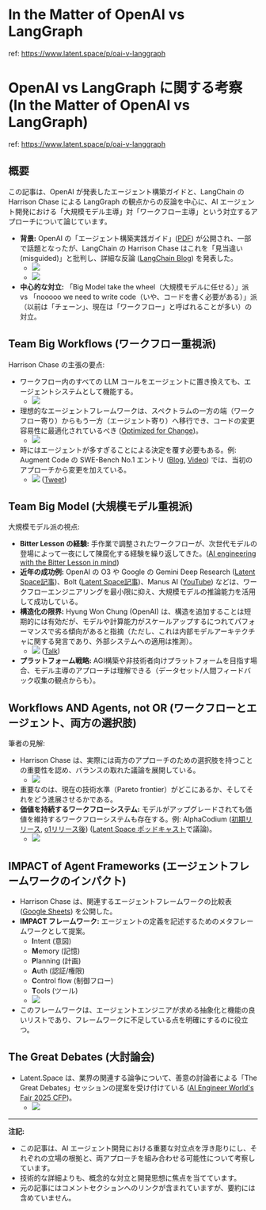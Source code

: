 # In the Matter of OpenAI vs LangGraph

ref: <https://www.latent.space/p/oai-v-langgraph>

# OpenAI vs LangGraph に関する考察 (In the Matter of OpenAI vs LangGraph)

ref: <https://www.latent.space/p/oai-v-langgraph>

## 概要

この記事は、OpenAI が発表したエージェント構築ガイドと、LangChain の Harrison Chase による LangGraph の観点からの反論を中心に、AI エージェント開発における「大規模モデル主導」対「ワークフロー主導」という対立するアプローチについて論じています。

* **背景:** OpenAI の「エージェント構築実践ガイド」([PDF](https://cdn.openai.com/business-guides-and-resources/a-practical-guide-to-building-agents.pdf)) が公開され、一部で話題となったが、LangChain の Harrison Chase はこれを「見当違い (misguided)」と批判し、詳細な反論 ([LangChain Blog](https://blog.langchain.dev/how-to-think-about-agent-frameworks/)) を発表した。
  * [![](https://substackcdn.com/image/fetch/w_1456,c_limit,f_auto,q_auto:good,fl_progressive:steep/https%3A%2F%2Fsubstack-post-media.s3.amazonaws.com%2Fpublic%2Fimages%2Ffce66548-8530-40df-a357-e7c8e13f3a77_601x487.png)](https://substackcdn.com/image/fetch/f_auto%2Cq_auto%3Agood%2Cfl_progressive%3Asteep/https%3A//substack-post-media.s3.amazonaws.com/public/images/fce66548-8530-40df-a357-e7c8e13f3a77_601x487.png)
  * [![](https://substackcdn.com/image/fetch/w_1456,c_limit,f_auto,q_auto:good,fl_progressive:steep/https%3A%2F%2Fsubstack-post-media.s3.amazonaws.com%2Fpublic%2Fimages%2F201f144a-3adc-447b-afc2-4b59ac311362_2390x1314.png)](https://substackcdn.com/image/fetch/f_auto%2Cq_auto%3Agood%2Cfl_progressive%3Asteep/https%3A//substack-post-media.s3.amazonaws.com/public/images/201f144a-3adc-447b-afc2-4b59ac311362_2390x1314.png)
* **中心的な対立:** 「Big Model take the wheel（大規模モデルに任せる）」派 vs 「nooooo we need to write code（いや、コードを書く必要がある）」派（以前は「チェーン」、現在は「ワークフロー」と呼ばれることが多い）の対立。

## Team Big Workflows (ワークフロー重視派)

Harrison Chase の主張の要点:

* ワークフロー内のすべての LLM コールをエージェントに置き換えても、エージェントシステムとして機能する。
  * [![](https://substackcdn.com/image/fetch/w_1456,c_limit,f_auto,q_auto:good,fl_progressive:steep/https%3A%2F%2Fsubstack-post-media.s3.amazonaws.com%2Fpublic%2Fimages%2F9e47efdb-80c3-4904-a2d3-ddc595b83139_853x765.png)](https://substackcdn.com/image/fetch/f_auto%2Cq_auto%3Agood%2Cfl_progressive%3Asteep/https%3A//substack-post-media.s3.amazonaws.com/public/images/9e47efdb-80c3-4904-a2d3-ddc595b83139_853x765.png)
* 理想的なエージェントフレームワークは、スペクトラムの一方の端（ワークフロー寄り）からもう一方（エージェント寄り）へ移行でき、コードの変更容易性に最適化されているべき ([Optimized for Change](https://overreacted.io/optimized-for-change/))。
  * [![](https://substackcdn.com/image/fetch/w_1456,c_limit,f_auto,q_auto:good,fl_progressive:steep/https%3A%2F%2Fsubstack-post-media.s3.amazonaws.com%2Fpublic%2Fimages%2F0862fbbb-eebe-433b-b8f2-8b814c1a969f_894x585.png)](https://substackcdn.com/image/fetch/f_auto%2Cq_auto%3Agood%2Cfl_progressive%3Asteep/https%3A//substack-post-media.s3.amazonaws.com/public/images/0862fbbb-eebe-433b-b8f2-8b814c1a969f_894x585.png)
* 時にはエージェントが多すぎることによる決定を覆す必要もある。例: Augment Code の SWE-Bench No.1 エントリ ([Blog](https://www.augmentcode.com/blog/1-open-source-agent-on-swe-bench-verified-by-combining-claude-3-7-and-o1), [Video](https://www.youtube.com/watch?v=Iw_3cRf3lnM)) では、当初のアプローチから変更を加えている。
  * [![](https://substackcdn.com/image/fetch/w_1456,c_limit,f_auto,q_auto:good,fl_progressive:steep/https%3A%2F%2Fsubstack-post-media.s3.amazonaws.com%2Fpublic%2Fimages%2Ff91375cc-2cee-44f0-b822-3e1f04aca8ba_1488x382.png)](https://substackcdn.com/image/fetch/f_auto%2Cq_auto%3Agood%2Cfl_progressive%3Asteep/https%3A//substack-post-media.s3.amazonaws.com/public/images/f91375cc-2cee-44f0-b822-3e1f04aca8ba_1488x382.png) ([Tweet](https://x.com/augmentcode/status/1906821537325576385))

## Team Big Model (大規模モデル重視派)

大規模モデル派の視点:

* **Bitter Lesson の経験:** 手作業で調整されたワークフローが、次世代モデルの登場によって一夜にして陳腐化する経験を繰り返してきた。([AI engineering with the Bitter Lesson in mind](https://x.com/swyx/status/1902454997427904865))
* **近年の成功例:** OpenAI の O3 や Google の Gemini Deep Research ([Latent Space記事](https://www.latent.space/p/gdr))、Bolt ([Latent Space記事](https://www.latent.space/p/bolt?utm_source=publication-search))、Manus AI ([YouTube](https://www.youtube.com/watch?v=Xtw6Og7fNG0)) などは、ワークフローエンジニアリングを最小限に抑え、大規模モデルの推論能力を活用して成功している。
* **構造化の限界:** Hyung Won Chung (OpenAI) は、構造を追加することは短期的には有効だが、モデルや計算能力がスケールアップするにつれてパフォーマンスで劣る傾向があると指摘（ただし、これは内部モデルアーキテクチャに関する発言であり、外部システムへの適用は推測）。
  * [![](https://substackcdn.com/image/fetch/w_1456,c_limit,f_auto,q_auto:good,fl_progressive:steep/https%3A%2F%2Fsubstack-post-media.s3.amazonaws.com%2Fpublic%2Fimages%2F518933ca-2674-4984-9afd-20df1ba73bf6_1188x810.png)](https://substackcdn.com/image/fetch/f_auto%2Cq_auto%3Agood%2Cfl_progressive%3Asteep/https%3A//substack-post-media.s3.amazonaws.com/public/images/518933ca-2674-4984-9afd-20df1ba73bf6_1188x810.png) ([Talk](https://www.youtube.com/watch?v=kYWUEV_e2ss&t=370s))
* **プラットフォーム戦略:** AGI構築や非技術者向けプラットフォームを目指す場合、モデル主導のアプローチは理解できる（データセット/人間フィードバック収集の観点からも）。

## Workflows AND Agents, not OR (ワークフローとエージェント、両方の選択肢)

筆者の見解:

* Harrison Chase は、実際には両方のアプローチのための選択肢を持つことの重要性を認め、バランスの取れた議論を展開している。
  * [![](https://substackcdn.com/image/fetch/w_1456,c_limit,f_auto,q_auto:good,fl_progressive:steep/https%3A%2F%2Fsubstack-post-media.s3.amazonaws.com%2Fpublic%2Fimages%2F019331c5-299c-4f4e-b103-7cfeb4ae8369_612x488.png)](https://substackcdn.com/image/fetch/f_auto%2Cq_auto%3Agood%2Cfl_progressive%3Asteep/https%3A//substack-post-media.s3.amazonaws.com/public/images/019331c5-299c-4f4e-b103-7cfeb4ae8369_612x488.png)
* 重要なのは、現在の技術水準（Pareto frontier）がどこにあるか、そしてそれをどう進展させるかである。
* **価値を持続するワークフローシステム:** モデルがアップグレードされても価値を維持するワークフローシステムも存在する。例: AlphaCodium ([初期リリース](https://www.qodo.ai/blog/qodoflow-state-of-the-art-code-generation-for-code-contests/), [o1リリース後](https://www.qodo.ai/blog/system-2-thinking-alphacodium-outperforms-direct-prompting-of-openai-o1/)) ([Latent Space ポッドキャスト](https://www.latent.space/p/bolt?utm_source=publication-search)で議論)。
  * [![](https://substackcdn.com/image/fetch/w_1456,c_limit,f_auto,q_auto:good,fl_progressive:steep/https%3A%2F%2Fsubstack-post-media.s3.amazonaws.com%2Fpublic%2Fimages%2F949940d0-63ba-400d-904c-0cdc37f72175_1494x1140.png)](https://substackcdn.com/image/fetch/f_auto%2Cq_auto%3Agood%2Cfl_progressive%3Asteep/https%3A//substack-post-media.s3.amazonaws.com/public/images/949940d0-63ba-400d-904c-0cdc37f72175_1494x1140.png)

## IMPACT of Agent Frameworks (エージェントフレームワークのインパクト)

* Harrison Chase は、関連するエージェントフレームワークの比較表 ([Google Sheets](https://docs.google.com/spreadsheets/d/1jzgbANBVi6rNzZVsjZC2CSaCU-byXGlSs0bgy2v2GNQ/edit?usp=sharing)) を公開した。
* **IMPACT フレームワーク:** エージェントの定義を記述するためのメタフレームワークとして提案。
  * **I**ntent (意図)
  * **M**emory (記憶)
  * **P**lanning (計画)
  * **A**uth (認証/権限)
  * **C**ontrol flow (制御フロー)
  * **T**ools (ツール)
  * [![](https://substackcdn.com/image/fetch/w_1456,c_limit,f_auto,q_auto:good,fl_progressive:steep/https%3A%2F%2Fsubstack-post-media.s3.amazonaws.com%2Fpublic%2Fimages%2Ff0aee6de-16b7-46ed-9040-c4a40accacf9_1640x855.png)](https://substackcdn.com/image/fetch/f_auto%2Cq_auto%3Agood%2Cfl_progressive%3Asteep/https%3A//substack-post-media.s3.amazonaws.com/public/images/f0aee6de-16b7-46ed-9040-c4a40accacf9_1640x855.png)
* このフレームワークは、エージェントエンジニアが求める抽象化と機能の良いリストであり、フレームワークに不足している点を明確にするのに役立つ。

## The Great Debates (大討論会)

* Latent.Space は、業界の関連する論争について、善意の討論者による「The Great Debates」セッションの提案を受け付けている ([AI Engineer World's Fair 2025 CFP](https://sessionize.com/ai-engineer-worlds-fair-2025))。
  * [![](https://substackcdn.com/image/fetch/w_1456,c_limit,f_auto,q_auto:good,fl_progressive:steep/https%3A%2F%2Fsubstack-post-media.s3.amazonaws.com%2Fpublic%2Fimages%2F77b70e86-faa2-4cae-9eaf-cd958863821b_645x566.png)](https://substackcdn.com/image/fetch/f_auto%2Cq_auto%3Agood%2Cfl_progressive%3Asteep/https%3A//substack-post-media.s3.amazonaws.com/public/images/77b70e86-faa2-4cae-9eaf-cd958863821b_645x566.png)

---

**注記:**

* この記事は、AI エージェント開発における重要な対立点を浮き彫りにし、それぞれの立場の根拠と、両アプローチを組み合わせる可能性について考察しています。
* 技術的な詳細よりも、概念的な対立と開発思想に焦点を当てています。
* 元の記事にはコメントセクションへのリンクが含まれていますが、要約には含めていません。
